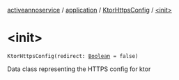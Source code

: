 [activeannoservice](../../index.md) / [application](../index.md) / [KtorHttpsConfig](index.md) / [&lt;init&gt;](./-init-.md)

# &lt;init&gt;

`KtorHttpsConfig(redirect: `[`Boolean`](https://kotlinlang.org/api/latest/jvm/stdlib/kotlin/-boolean/index.html)` = false)`

Data class representing the HTTPS config for ktor

